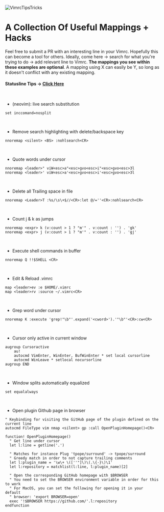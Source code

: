 ![VimrcTipsTricks](https://cdn-images-1.medium.com/max/2000/1*n4hLwVDtv4ywXxGuTaipbw.png)

# A Collection Of Useful Mappings + Hacks

Feel free to submit a PR with an interesting line in your Vimrc. Hopefully this can become a tool for others. Ideally, come here -> search for what you're trying to do -> add relevant line to Vimrc. **The mappings you see within these examples are optional**. A mapping using <leader>X can easily be <leader>Y, so long as it doesn't conflict with any existing mapping.
&nbsp;
&nbsp;
&nbsp;
#### Statusline Tips -> [Click Here](https://github.com/beigebrucewayne/VimTips/blob/master/statusline.md)
&nbsp;
&nbsp;
&nbsp;
* (neovim): live search substitution
```vimL
set inccomand=nosplit
```
&nbsp;
* Remove search highlighting with delete/backspace key
```vimL
nnoremap <silent> <BS> :nohlsearch<CR>
```
&nbsp;
* Quote words under cursor
```vimL
nnoremap <leader>" viW<esc>a"<esc>gvo<esc>i"<esc>gvo<esc>3l
nnoremap <leader>' viW<esc>a'<esc>gvo<esc>i'<esc>gvo<esc>3l
```
&nbsp;
* Delete all Trailing space in file
```vimL
nnoremap <Leader>T :%s/\s\+$//<CR>:let @/=''<CR>:nohlsearch<CR>
```
&nbsp;
* Count j & k as jumps
```vimL
nnoremap <expr> k (v:count > 1 ? "m'" . v:count : '') . 'gk'
nnoremap <expr> j (v:count > 1 ? "m'" . v:count : '') . 'gj'
```
&nbsp;
* Execute shell commands in buffer
```vimL
nnoremap Q !!$SHELL <CR>
```
&nbsp;
* Edit & Reload .vimrc
```vimL
map <leader>ev :e $HOME/.vimrc
map <leader>rv :source ~/.vimrc<CR>
```
&nbsp;
* Grep word under cursor
```vimL
nnoremap K :execute 'grep!"\b"'.expand('<cword>').'"\b"'<CR>:cw<CR>
```
&nbsp;
* Cursor only active in current window
```vimL
augroup Cursoractive
    au!
    autocmd VimEnter, WinEnter, BufWinEnter * set local cursorline
    autocmd WinLeave * setlocal nocursorline
augroup END
```
&nbsp;
* Window splits automatically equalized
```vimL
set equalalways
```
&nbsp;
* Open plugin Github page in browser
```vimL
" Keybinding for visiting the GitHub page of the plugin defined on the current line
autocmd FileType vim nmap <silent> gp :call OpenPluginHomepage()<CR>

function! OpenPluginHomepage()
  " Get line under cursor
  let l:line = getline('.')

  " Matches for instance Plug 'tpope/surround' -> tpope/surround
  " Greedy match in order to not capture trailing comments
  let l:plugin_name = '\w\+ \([''"]\)\(.\{-}\)\1'
  let l:repository = matchlist(l:line, l:plugin_name)[2]

  " Open the corresponding GitHub homepage with $BROWSER
  " You need to set the BROWSER environment variable in order for this to work
  " For MacOS, you can set the following for opening it in your default
  " browser: 'export BROWSER=open'
  exec '!$BROWSER https://github.com/'.l:repository
endfunction
```
